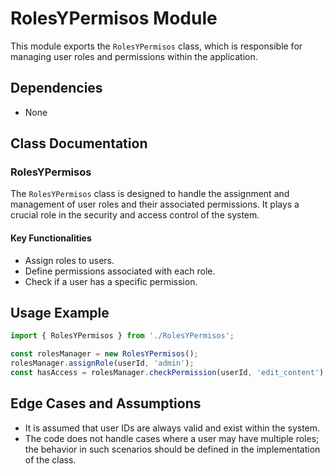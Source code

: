 # RolesYPermisos Module

This module exports the `RolesYPermisos` class, which is responsible for managing user roles and permissions within the application.

## Dependencies
- None

## Class Documentation

### RolesYPermisos

The `RolesYPermisos` class is designed to handle the assignment and management of user roles and their associated permissions. It plays a crucial role in the security and access control of the system.

#### Key Functionalities
- Assign roles to users.
- Define permissions associated with each role.
- Check if a user has a specific permission.

## Usage Example

```javascript
import { RolesYPermisos } from './RolesYPermisos';

const rolesManager = new RolesYPermisos();
rolesManager.assignRole(userId, 'admin');
const hasAccess = rolesManager.checkPermission(userId, 'edit_content');
```

## Edge Cases and Assumptions
- It is assumed that user IDs are always valid and exist within the system.
- The code does not handle cases where a user may have multiple roles; the behavior in such scenarios should be defined in the implementation of the class.

